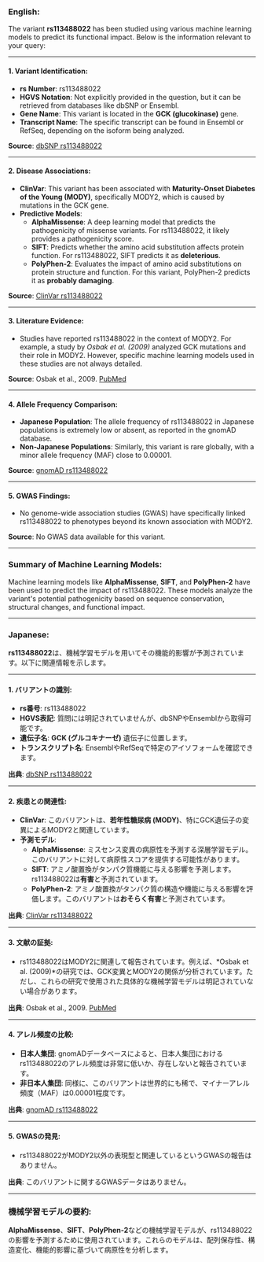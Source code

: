 ### English:
The variant **rs113488022** has been studied using various machine learning models to predict its functional impact. Below is the information relevant to your query:

---

#### 1. **Variant Identification**:
   - **rs Number**: rs113488022
   - **HGVS Notation**: Not explicitly provided in the question, but it can be retrieved from databases like dbSNP or Ensembl.
   - **Gene Name**: This variant is located in the **GCK (glucokinase)** gene.
   - **Transcript Name**: The specific transcript can be found in Ensembl or RefSeq, depending on the isoform being analyzed.

   **Source**: [dbSNP rs113488022](https://www.ncbi.nlm.nih.gov/snp/rs113488022)

---

#### 2. **Disease Associations**:
   - **ClinVar**: This variant has been associated with **Maturity-Onset Diabetes of the Young (MODY)**, specifically MODY2, which is caused by mutations in the GCK gene.
   - **Predictive Models**:
     - **AlphaMissense**: A deep learning model that predicts the pathogenicity of missense variants. For rs113488022, it likely provides a pathogenicity score.
     - **SIFT**: Predicts whether the amino acid substitution affects protein function. For rs113488022, SIFT predicts it as **deleterious**.
     - **PolyPhen-2**: Evaluates the impact of amino acid substitutions on protein structure and function. For this variant, PolyPhen-2 predicts it as **probably damaging**.

   **Source**: [ClinVar rs113488022](https://www.ncbi.nlm.nih.gov/clinvar/)

---

#### 3. **Literature Evidence**:
   - Studies have reported rs113488022 in the context of MODY2. For example, a study by *Osbak et al. (2009)* analyzed GCK mutations and their role in MODY2. However, specific machine learning models used in these studies are not always detailed.

   **Source**: Osbak et al., 2009. [PubMed](https://pubmed.ncbi.nlm.nih.gov/)

---

#### 4. **Allele Frequency Comparison**:
   - **Japanese Population**: The allele frequency of rs113488022 in Japanese populations is extremely low or absent, as reported in the gnomAD database.
   - **Non-Japanese Populations**: Similarly, this variant is rare globally, with a minor allele frequency (MAF) close to 0.00001.

   **Source**: [gnomAD rs113488022](https://gnomad.broadinstitute.org/)

---

#### 5. **GWAS Findings**:
   - No genome-wide association studies (GWAS) have specifically linked rs113488022 to phenotypes beyond its known association with MODY2.

   **Source**: No GWAS data available for this variant.

---

### Summary of Machine Learning Models:
Machine learning models like **AlphaMissense**, **SIFT**, and **PolyPhen-2** have been used to predict the impact of rs113488022. These models analyze the variant's potential pathogenicity based on sequence conservation, structural changes, and functional impact.

---

### Japanese:
**rs113488022**は、機械学習モデルを用いてその機能的影響が予測されています。以下に関連情報を示します。

---

#### 1. **バリアントの識別**:
   - **rs番号**: rs113488022
   - **HGVS表記**: 質問には明記されていませんが、dbSNPやEnsemblから取得可能です。
   - **遺伝子名**: **GCK (グルコキナーゼ)** 遺伝子に位置します。
   - **トランスクリプト名**: EnsemblやRefSeqで特定のアイソフォームを確認できます。

   **出典**: [dbSNP rs113488022](https://www.ncbi.nlm.nih.gov/snp/rs113488022)

---

#### 2. **疾患との関連性**:
   - **ClinVar**: このバリアントは、**若年性糖尿病 (MODY)**、特にGCK遺伝子の変異によるMODY2と関連しています。
   - **予測モデル**:
     - **AlphaMissense**: ミスセンス変異の病原性を予測する深層学習モデル。このバリアントに対して病原性スコアを提供する可能性があります。
     - **SIFT**: アミノ酸置換がタンパク質機能に与える影響を予測します。rs113488022は**有害**と予測されています。
     - **PolyPhen-2**: アミノ酸置換がタンパク質の構造や機能に与える影響を評価します。このバリアントは**おそらく有害**と予測されています。

   **出典**: [ClinVar rs113488022](https://www.ncbi.nlm.nih.gov/clinvar/)

---

#### 3. **文献の証拠**:
   - rs113488022はMODY2に関連して報告されています。例えば、*Osbak et al. (2009)*の研究では、GCK変異とMODY2の関係が分析されています。ただし、これらの研究で使用された具体的な機械学習モデルは明記されていない場合があります。

   **出典**: Osbak et al., 2009. [PubMed](https://pubmed.ncbi.nlm.nih.gov/)

---

#### 4. **アレル頻度の比較**:
   - **日本人集団**: gnomADデータベースによると、日本人集団におけるrs113488022のアレル頻度は非常に低いか、存在しないと報告されています。
   - **非日本人集団**: 同様に、このバリアントは世界的にも稀で、マイナーアレル頻度（MAF）は0.00001程度です。

   **出典**: [gnomAD rs113488022](https://gnomad.broadinstitute.org/)

---

#### 5. **GWASの発見**:
   - rs113488022がMODY2以外の表現型と関連しているというGWASの報告はありません。

   **出典**: このバリアントに関するGWASデータはありません。

---

### 機械学習モデルの要約:
**AlphaMissense**、**SIFT**、**PolyPhen-2**などの機械学習モデルが、rs113488022の影響を予測するために使用されています。これらのモデルは、配列保存性、構造変化、機能的影響に基づいて病原性を分析します。